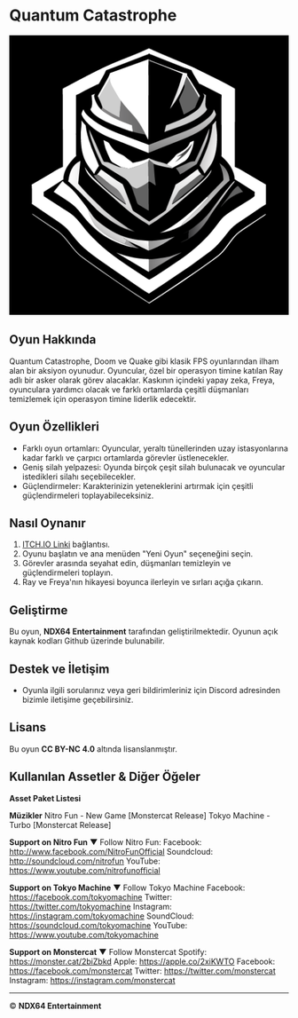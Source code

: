 # Quantum Catastrophe

![Oyun Logo](GameLogo/gamelogo.png)

## Oyun Hakkında

Quantum Catastrophe, Doom ve Quake gibi klasik FPS oyunlarından ilham alan bir aksiyon oyunudur. Oyuncular, özel bir operasyon timine katılan Ray adlı bir asker olarak görev alacaklar. Kaskının içindeki yapay zeka, Freya, oyunculara yardımcı olacak ve farklı ortamlarda çeşitli düşmanları temizlemek için operasyon timine liderlik edecektir.

## Oyun Özellikleri

- Farklı oyun ortamları: Oyuncular, yeraltı tünellerinden uzay istasyonlarına kadar farklı ve çarpıcı ortamlarda görevler üstlenecekler.
- Geniş silah yelpazesi: Oyunda birçok çeşit silah bulunacak ve oyuncular istedikleri silahı seçebilecekler.
- Güçlendirmeler: Karakterinizin yeteneklerini artırmak için çeşitli güçlendirmeleri toplayabileceksiniz.

## Nasıl Oynanır

1. [ITCH.IO Linki]("https://github.com/Nekx86/Project-Quantum-Catastrophe/edit/main/README.md") bağlantısı.
2. Oyunu başlatın ve ana menüden "Yeni Oyun" seçeneğini seçin.
3. Görevler arasında seyahat edin, düşmanları temizleyin ve güçlendirmeleri toplayın.
4. Ray ve Freya'nın hikayesi boyunca ilerleyin ve sırları açığa çıkarın.

## Geliştirme

Bu oyun, **NDX64 Entertainment** tarafından geliştirilmektedir. Oyunun açık kaynak kodları Github üzerinde bulunabilir.

## Destek ve İletişim

- Oyunla ilgili sorularınız veya geri bildirimleriniz için Discord adresinden bizimle iletişime geçebilirsiniz.


## Lisans

Bu oyun **CC BY-NC 4.0** altında lisanslanmıştır.

## Kullanılan Assetler & Diğer Öğeler
**Asset Paket Listesi**

**Müzikler**
Nitro Fun - New Game [Monstercat Release] 
Tokyo Machine - Turbo [Monstercat Release] 

**Support on Nitro Fun**
▼ Follow Nitro Fun:
Facebook: http://www.facebook.com/NitroFunOfficial
Soundcloud: http://soundcloud.com/nitrofun
YouTube: https://www.youtube.com/nitrofunofficial

**Support on Tokyo Machine**
▼ Follow Tokyo Machine
Facebook: https://facebook.com/tokyomachine
Twitter: https://twitter.com/tokyomachine
Instagram: https://instagram.com/tokyomachine
SoundCloud: https://soundcloud.com/tokyomachine
YouTube: https://www.youtube.com/tokyomachine

**Support on Monstercat**
▼ Follow Monstercat
Spotify: https://monster.cat/2biZbkd
Apple: https://apple.co/2xiKWTO
Facebook: https://facebook.com/monstercat
Twitter: https://twitter.com/monstercat
Instagram: https://instagram.com/monstercat
 
---
© **NDX64 Entertainment**
